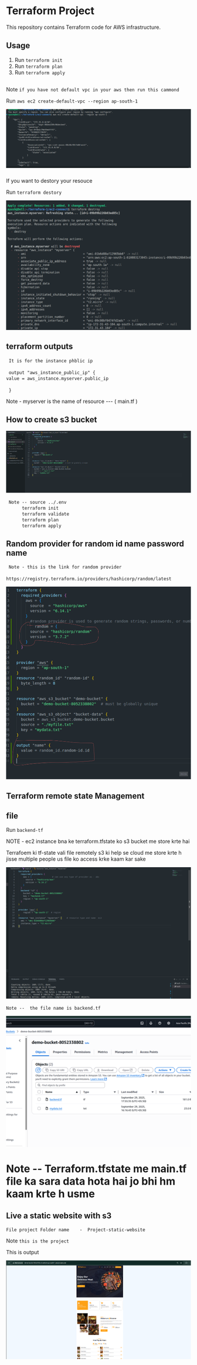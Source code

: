 # Terraform Project

This repository contains Terraform code for AWS infrastructure.

## Usage
1. Run `terraform init`
2. Run `terraform plan`
3. Run `terraform apply`

##

  Note ` if you have not default vpc in your aws then run this cammond `

  Run ` aws ec2 create-default-vpc --region ap-south-1 `

   ![alt text](<Screenshot from 2025-09-26 15-53-27.png>)

### 
  If you want to destory  your resouce 
  
  Run `terraform destory `

  ![alt text](<Screenshot from 2025-09-26 16-19-37.png>)



  ## terraform outputs 

     It is for the instance phblic ip 

     output "aws_instance_public_ip" {
    value = aws_instance.myserver.public_ip
  
     }

Note - myserver is the name of resource   ---   ( main.tf )






 ## How to create s3 bucket 


![alt text](<Screenshot from 2025-09-29 16-21-24.png>)

     Note -- source ../.env 
          terraform init 
          terraform validate 
          terraform plan 
          terraform apply   


## Random provider for random id name password name   


     Note - this is the link for random provider

    https://registry.terraform.io/providers/hashicorp/random/latest    


  ![alt text](image.png)


  ##  Terraform remote state Management 

## file 
Run ` backend-tf `

   NOTE -  ec2 instance bna ke terraform.tfstate ko  s3 bucket me store krte hai  

Terrafoem ki tf-state vali file remotely s3 ki help se cloud me store krte h  jisse multiple people us file ko access krke kaam  kar sake 
   
   ![alt text](<Screenshot from 2025-09-29 18-00-15.png>)

    Note --  the file name is backend.tf 

   ![alt text](<Screenshot from 2025-09-29 18-00-57.png>)

 # Note -- Terraform.tfstate  me main.tf file ka sara data hota hai  jo bhi hm kaam krte h usme 
   

  ## Live a static website with s3 

    File project Folder name    -  Project-static-website

   Note ` this is the project ` 


   This is output 

  ![alt text](<Screenshot from 2025-09-30 17-08-40.png>)
   

